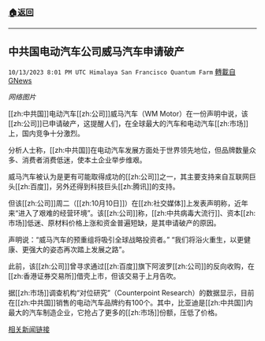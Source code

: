 ###  [:house:返回](README.md)
---


## 中共国电动汽车公司威马汽车申请破产
`10/13/2023 8:01 PM UTC Himalaya San Francisco Quantum Farm` [轉載自GNews](https://gnews.org/articles/1830302)

*网络图片*

[[zh:中共国]]电动汽车[[zh:公司]]威马汽车（WM Motor）在一份声明中说，该[[zh:公司]]已申请破产，这提醒人们，在全球最大的汽车和电动汽车[[zh:市场]]上，国内竞争十分激烈。

分析人士称，[[zh:中共国]]在电动汽车发展方面处于世界领先地位，但品牌数量众多、消费者消费低迷，使本土企业举步维艰。

威马汽车被认为是更有可能取得成功的[[zh:公司]]之一，其主要支持来自互联网巨头[[zh:百度]]，另外还得到科技巨头[[zh:腾讯]]的支持。

但该[[zh:公司]]周二（[[zh:10月10日]]）在[[zh:社交媒体]]上发表声明称，近年来“进入了艰难的经营环境”。该[[zh:公司]]称，[[zh:中共病毒大流行]]、资本[[zh:市场]]低迷、原材料价格上涨和资金普遍短缺，是其申请破产的原因。

声明说：“威马汽车的预重组将吸引全球战略投资者。” “我们将浴火重生，以更健康、更强大的姿态再次踏上发展之路”。

此前，该[[zh:公司]]曾寻求通过[[zh:百度]]旗下阿波罗[[zh:公司]]的反向收购，在[[zh:香港证券交易所]]借壳上市，但该交易于上月告吹。

据[[zh:市场]]调查机构“对位研究”（Counterpoint Research）的数据显示，目前在[[zh:中共国]]销售的电动汽车品牌约有100个。其中，比亚迪是[[zh:中共国]]内最大的汽车制造企业，它抢占了更多的[[zh:市场]]份额，压低了价格。

[相关新闻链接](https://www.barrons.com/news/chinese-electric-vehicle-firm-wm-motor-files-for-bankruptcy-e880b43e)
